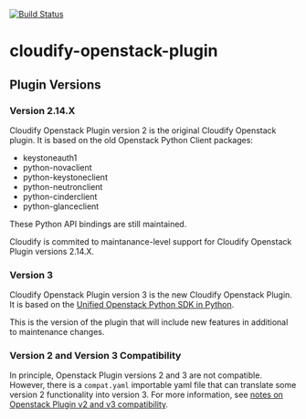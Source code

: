 [![Build Status](https://circleci.com/gh/cloudify-cosmo/cloudify-openstack-plugin.svg?style=shield&circle-token=:circle-token)](https://circleci.com/gh/cloudify-cosmo/cloudify-openstack-plugin)

# cloudify-openstack-plugin

## Plugin Versions

### Version 2.14.X

Cloudify Openstack Plugin version 2 is the original Cloudify Openstack plugin. It is based on the old Openstack Python Client packages:

  * keystoneauth1
  * python-novaclient
  * python-keystoneclient
  * python-neutronclient
  * python-cinderclient
  * python-glanceclient

These Python API bindings are still maintained.

Cloudify is commited to maintanance-level support for Cloudify Openstack Plugin versions 2.14.X.

### Version 3

Cloudify Openstack Plugin version 3 is the new Cloudify Openstack Plugin. It is based on the [Unified Openstack Python SDK in Python](https://github.com/openstack/openstacksdk).

This is the version of the plugin that will include new features in additional to maintenance changes.

### Version 2 and Version 3 Compatibility

In principle, Openstack Plugin versions 2 and 3 are not compatible. However, there is a `compat.yaml` importable yaml file that can translate some version 2 functionality into version 3. For more information, see [notes on Openstack Plugin v2 and v3 compatibility](https://docs.cloudify.co/5.0.0/working_with/official_plugins/infrastructure/openstackv3/#note-on-openstack-plugin-v2-x-compatibility).
